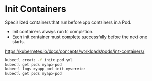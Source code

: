# Init Containers
Specialized containers that run before app containers in a Pod.
- Init containers always run to completion.
- Each init container must complete successfully before the next one starts.


https://kubernetes.io/docs/concepts/workloads/pods/init-containers/


```sh
kubectl create -f initc.pod.yml
kubectl get pods myapp-pod
kubectl logs myapp-pod init-myservice
kubectl get pods myapp-pod
```
